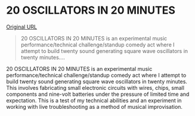 # 20 OSCILLATORS IN 20 MINUTES

[Original URL](https://media.ccc.de/v/32c3-7549-20_oscillators_in_20_minutes#video)

> 20 OSCILLATORS IN 20 MINUTES is an experimental music performance/technical challenge/standup comedy act where I attempt to build twenty sound generating square wave oscillators in twenty minutes....

20 OSCILLATORS IN 20 MINUTES is an experimental music performance/technical challenge/standup comedy act where I attempt to build twenty sound generating square wave oscillators in twenty minutes. This involves fabricating small electronic circuits with wires, chips, small components and nine-volt batteries under the pressure of limited time and expectation. This is a test of my technical abilities and an experiment in working with live troubleshooting as a method of musical improvisation.
